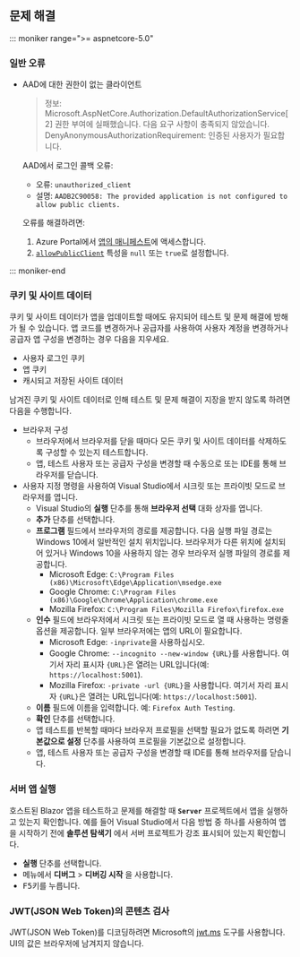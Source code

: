 ## <a name="troubleshoot"></a>문제 해결

::: moniker range=">= aspnetcore-5.0"

### <a name="common-errors"></a>일반 오류

* AAD에 대한 권한이 없는 클라이언트

  > 정보: Microsoft.AspNetCore.Authorization.DefaultAuthorizationService[2] 권한 부여에 실패했습니다. 다음 요구 사항이 충족되지 않았습니다. DenyAnonymousAuthorizationRequirement: 인증된 사용자가 필요합니다.

  AAD에서 로그인 콜백 오류:

  * 오류: `unauthorized_client`
  * 설명: `AADB2C90058: The provided application is not configured to allow public clients.`

  오류를 해결하려면:

  1. Azure Portal에서 [앱의 매니페스트](/azure/active-directory/develop/reference-app-manifest)에 액세스합니다.
  1. [`allowPublicClient`](/azure/active-directory/develop/reference-app-manifest#allowpublicclient-attribute) 특성을 `null` 또는 `true`로 설정합니다.

::: moniker-end

### <a name="cookies-and-site-data"></a>쿠키 및 사이트 데이터

쿠키 및 사이트 데이터가 앱을 업데이트할 때에도 유지되어 테스트 및 문제 해결에 방해가 될 수 있습니다. 앱 코드를 변경하거나 공급자를 사용하여 사용자 계정을 변경하거나 공급자 앱 구성을 변경하는 경우 다음을 지우세요.

* 사용자 로그인 쿠키
* 앱 쿠키
* 캐시되고 저장된 사이트 데이터

남겨진 쿠키 및 사이트 데이터로 인해 테스트 및 문제 해결이 지장을 받지 않도록 하려면 다음을 수행합니다.

* 브라우저 구성
  * 브라우저에서 브라우저를 닫을 때마다 모든 쿠키 및 사이트 데이터를 삭제하도록 구성할 수 있는지 테스트합니다.
  * 앱, 테스트 사용자 또는 공급자 구성을 변경할 때 수동으로 또는 IDE를 통해 브라우저를 닫습니다.
* 사용자 지정 명령을 사용하여 Visual Studio에서 시크릿 또는 프라이빗 모드로 브라우저를 엽니다.
  * Visual Studio의 **실행** 단추를 통해 **브라우저 선택** 대화 상자를 엽니다.
  * **추가** 단추를 선택합니다.
  * **프로그램** 필드에서 브라우저의 경로를 제공합니다. 다음 실행 파일 경로는 Windows 10에서 일반적인 설치 위치입니다. 브라우저가 다른 위치에 설치되어 있거나 Windows 10을 사용하지 않는 경우 브라우저 실행 파일의 경로를 제공합니다.
    * Microsoft Edge: `C:\Program Files (x86)\Microsoft\Edge\Application\msedge.exe`
    * Google Chrome: `C:\Program Files (x86)\Google\Chrome\Application\chrome.exe`
    * Mozilla Firefox: `C:\Program Files\Mozilla Firefox\firefox.exe`
  * **인수** 필드에 브라우저에서 시크릿 또는 프라이빗 모드로 열 때 사용하는 명령줄 옵션을 제공합니다. 일부 브라우저에는 앱의 URL이 필요합니다.
    * Microsoft Edge: `-inprivate`을 사용하십시오.
    * Google Chrome: `--incognito --new-window {URL}`를 사용합니다. 여기서 자리 표시자 `{URL}`은 열려는 URL입니다(예: `https://localhost:5001`).
    * Mozilla Firefox: `-private -url {URL}`을 사용합니다. 여기서 자리 표시자 `{URL}`은 열려는 URL입니다(예: `https://localhost:5001`).
  * **이름** 필드에 이름을 입력합니다. 예: `Firefox Auth Testing`.
  * **확인** 단추를 선택합니다.
  * 앱 테스트를 반복할 때마다 브라우저 프로필을 선택할 필요가 없도록 하려면 **기본값으로 설정** 단추를 사용하여 프로필을 기본값으로 설정합니다.
  * 앱, 테스트 사용자 또는 공급자 구성을 변경할 때 IDE를 통해 브라우저를 닫습니다.

### <a name="run-the-server-app"></a>서버 앱 실행

호스트된 Blazor 앱을 테스트하고 문제를 해결할 때 **`Server`** 프로젝트에서 앱을 실행하고 있는지 확인합니다. 예를 들어 Visual Studio에서 다음 방법 중 하나를 사용하여 앱을 시작하기 전에 **솔루션 탐색기** 에서 서버 프로젝트가 강조 표시되어 있는지 확인합니다.

* **실행** 단추를 선택합니다.
* 메뉴에서 **디버그** > **디버깅 시작** 을 사용합니다.
* <kbd>F5</kbd>키를 누릅니다.

### <a name="inspect-the-content-of-a-json-web-token-jwt"></a>JWT(JSON Web Token)의 콘텐츠 검사

JWT(JSON Web Token)를 디코딩하려면 Microsoft의 [jwt.ms](https://jwt.ms/) 도구를 사용합니다. UI의 값은 브라우저에 남겨지지 않습니다.
